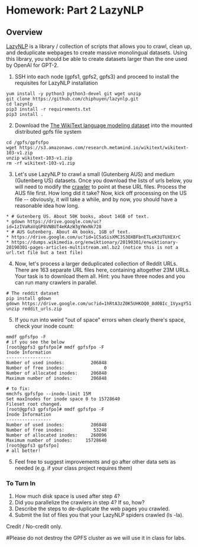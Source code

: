 # Homework: Part 2 LazyNLP

## Overview

[LazyNLP](https://github.com/chiphuyen/lazynlp) is a library / collection of scripts that allows you to crawl, clean up, and deduplicate webpages to create massive monolingual datasets. Using this library, you should be able to create datasets larger than the one used by OpenAI for GPT-2.


1. SSH into each node (gpfs1, gpfs2, gpfs3) and proceed to install the requisites for LazyNLP installation
```
yum install -y python3 python3-devel git wget unzip
git clone https://github.com/chiphuyen/lazynlp.git
cd lazynlp
pip3 install -r requirements.txt
pip3 install .
``` 
2. Download the [The WikiText language modeling dataset](https://www.salesforce.com/products/einstein/ai-research/the-wikitext-dependency-language-modeling-dataset/) into the mounted distributed gpfs file system
  ```
cd /gpfs/gpfsfpo
wget https://s3.amazonaws.com/research.metamind.io/wikitext/wikitext-103-v1.zip
unzip wikitext-103-v1.zip
rm -rf wikitext-103-v1.zip
  ```
3. Let's use LazyNLP to crawl a small (Gutenberg AUS) and medium (Gutenberg US) datasets.  Once you download the lists of urls below, you will need to modify the [crawler](https://github.com/MIDS-scaling-up/v2/blob/master/week12/hw/crawler.py) to point at these URL files.  Process the AUS file first. How long did it take? Now, kick off processing on the US file -- obviously, it will take a while, and by now, you should have a reasonable idea how long.
 ```
 * # Gutenberg US. About 50K books, about 14GB of text.
 * gdown https://drive.google.com/uc?id=1zIVaRaVqGP8VNBUT4eKAzW3gYWxNk728
 * # AUS Gutenberg. About 4k books, 1GB of text.
 * https://drive.google.com/uc?id=1C5aSisXMC3S3OXBFbnETLeK3UTUXEXrC
 * https://dumps.wikimedia.org/enwiktionary/20190301/enwiktionary-20190301-pages-articles-multistream.xml.bz2 (notice this is not a url.txt file but a text file)
  ```
4. Now, let's process a larger deduplicated collection of Reddit URLs. There are 163 separate URL files here, containing altogether 23M URLs. Your task is to download them all. Hint: you have three nodes and you can run many crawlers in parallel.
  ```
# The reddit dataset
pip install gdown
gdown https://drive.google.com/uc?id=1hRtA3zZ0K5UHKOQ0_8d0BIc_1VyxgY51
unzip reddit_urls.zip
  ```
5. If you run into weird "out of space" errors when clearly there's space, check your inode count:
```
mmdf gpfsfpo -F
# if you see the below
[root@gpfs3 gpfsfpo]# mmdf gpfsfpo -F
Inode Information
-----------------
Number of used inodes:          206848
Number of free inodes:               0
Number of allocated inodes:     206848
Maximum number of inodes:       206848

# to fix:
mmchfs gpfsfpo --inode-limit 15M
Set maxInodes for inode space 0 to 15728640
Fileset root changed.
[root@gpfs3 gpfsfpo]# mmdf gpfsfpo -F
Inode Information
-----------------
Number of used inodes:          206848
Number of free inodes:           53248
Number of allocated inodes:     260096
Maximum number of inodes:     15728640
[root@gpfs3 gpfsfpo]
# all better!
```

5. Feel free to suggest improvements and go after other data sets as needed (e.g. if your class project requires them)

### To Turn In
1. How much disk space is used after step 4?
2. Did you parallelize the crawlers in step 4? If so, how? 
3. Describe the steps to de-duplicate the web pages you crawled.
4. Submit the list of files you that your LazyNLP spiders crawled (ls -la).


Credit / No-credit only.  

#Please do not destroy the GPFS cluster as we will use it in class for labs.  


